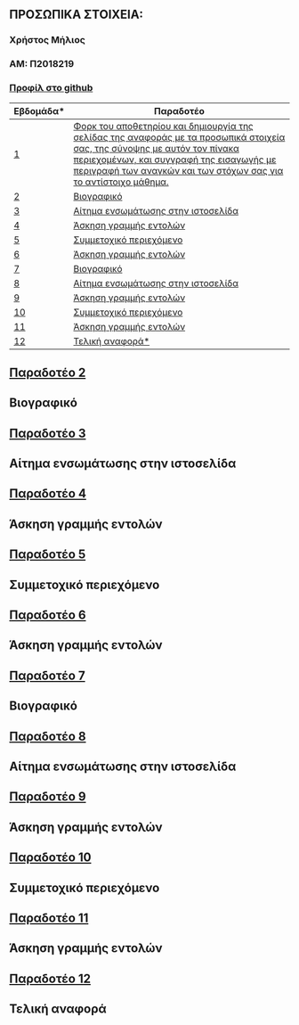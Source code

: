 ## ΠΡΟΣΩΠΙΚΑ ΣΤΟΙΧΕΙΑ:
### Χρήστος Μήλιος
### ΑΜ: Π2018219

### [Προφίλ στο github](https://github.com/p18mili1 'Προφίλ στο github')

| Εβδομάδα* | Παραδοτέο |
| --- | --- |
| <a href="#P1">1</a> | <a href="#P1">Φορκ του αποθετηρίου και δημιουργία της σελίδας της αναφοράς με τα προσωπικά στοιχεία σας, της σύνοψης με αυτόν τον πίνακα περιεχομένων, και συγγραφή της εισαγωγής με περιγραφή των αναγκών και των στόχων σας για το αντίστοιχο μάθημα.</a> |
| <a href="#P2">2</a> | <a href="#P2">Βιογραφικό</a> |
| <a href="#P3">3</a> | <a href="#P3">Αίτημα ενσωμάτωσης στην ιστοσελίδα</a> |
| <a href="#P4">4</a> | <a href="#P4">Άσκηση γραμμής εντολών</a> |
| <a href="#P5">5</a> | <a href="#P5">Συμμετοχικό περιεχόμενο</a> |
| <a href="#P6">6</a> | <a href="#P6">Άσκηση γραμμής εντολών</a> |
| <a href="#P7">7</a> | <a href="#P7">Βιογραφικό</a> |
| <a href="#P8">8</a> | <a href="#P8">Αίτημα ενσωμάτωσης στην ιστοσελίδα </a> |
| <a href="#P9">9</a> | <a href="#P9">Άσκηση γραμμής εντολών</a> |
| <a href="#P10">10</a> | <a href="#P10">Συμμετοχικό περιεχόμενο</a> |
| <a href="#P11">11</a> | <a href="#P11">Άσκηση γραμμής εντολών</a> |
| <a href="#P12">12</a> | <a href="#P12">Τελική αναφορά*</a> |

## <a href="P2">Παραδοτέο 2</a>
## Βιογραφικό
###
## <a href="P3">Παραδοτέο 3</a>
## Αίτημα ενσωμάτωσης στην ιστοσελίδα
###
## <a href="P4">Παραδοτέο 4</a>
## Άσκηση γραμμής εντολών
###
## <a href="P5">Παραδοτέο 5</a>
## Συμμετοχικό περιεχόμενο
###
## <a href="P6">Παραδοτέο 6</a>
## Άσκηση γραμμής εντολών
###
## <a href="P7">Παραδοτέο 7</a>
## Βιογραφικό
###
## <a href="P8">Παραδοτέο 8</a>
## Αίτημα ενσωμάτωσης στην ιστοσελίδα
###
## <a href="P9">Παραδοτέο 9</a>
## Άσκηση γραμμής εντολών
###
## <a href="P10">Παραδοτέο 10</a>
## Συμμετοχικό περιεχόμενο
###
## <a href="P11">Παραδοτέο 11</a>
## Άσκηση γραμμής εντολών
###
## <a href="P12">Παραδοτέο 12</a>
## Τελική αναφορά
###
